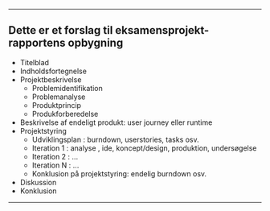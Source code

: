 --------------------------------------
Dette er et forslag til eksamensprojekt-rapportens opbygning
--------------------------------------
- Titelblad
- Indholdsfortegnelse
- Projektbeskrivelse
  - Problemidentifikation
  - Problemanalyse
  - Produktprincip
  - Produkforberedelse
- Beskrivelse af endeligt produkt: user journey eller runtime
- Projektstyring
  - Udviklingsplan : burndown, userstories, tasks osv.
  - Iteration 1 : analyse , ide, koncept/design, produktion, undersøgelse
  - Iteration 2 : ...
  - Iteration N : ...
  - Konklusion på projektstyring: endelig burndown osv.
- Diskussion
- Konklusion
----------------------------------------
